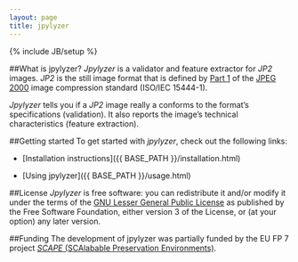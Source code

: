 ```yaml
---
layout: page
title: jpylyzer
---
```

{% include JB/setup %}

##What is jpylyzer?
*Jpylyzer* is a validator and feature extractor for *JP2* images. *JP2* is the still image format that is defined by [Part 1](http://www.jpeg.org/public/15444-1annexi.pdf) of the [JPEG 2000](http://www.jpeg.org/jpeg2000/) image compression standard (ISO/IEC 15444-1).

*Jpylyzer* tells you if a *JP2* image really a conforms to the format&#8217;s specifications (validation). It also reports the image&#8217;s technical characteristics (feature extraction).

##Getting started
To get started with *jpylyzer*, check out the following links:
 
* [Installation instructions]({{ BASE_PATH }}/installation.html)

* [Using jpylyzer]({{ BASE_PATH }}/usage.html)

##License
*Jpylyzer* is free software: you can redistribute it and/or modify
it under the terms of the [GNU Lesser General Public License](https://www.gnu.org/licenses/lgpl.html) as published by the Free Software Foundation, either version 3 of the License, or
(at your option) any later version.

##Funding
The development of jpylyzer was partially funded by the EU FP 7 project [*SCAPE* (SCAlabable Preservation Environments)](http://www.scape-project.eu/).
